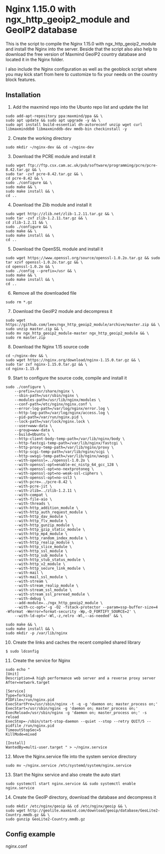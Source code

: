 # Nginx 1.15.0 with ngx_http_geoip2_module and GeoIP2 database

This is the script to compile the Nginx 1.15.0 with ngx_http_geoip2_module and install the Nginx into the server. Beside that the script also also help to download the free version of Maxmind GeoIP2 country database and located it in the Nginx folder.

I also include the Nginx configuration as well as the geoblock script where you may kick start from here to customize to fix your needs on the country block features.

## Installation
1. Add the maxmind repo into the Ubunto repo list and update the list
```
sudo add-apt-repository ppa:maxmind/ppa && \
sudo apt update && sudo apt upgrade -y && \
sudo apt install build-essential dh-autoreconf unzip wget curl libmaxminddb0 libmaxminddb-dev mmdb-bin checkinstall -y
```

2. Create the working directory
```
sudo mkdir ~/nginx-dev && cd ~/nginx-dev 
```

3. Download the PCRE module and install it
```
sudo wget ftp://ftp.csx.cam.ac.uk/pub/software/programming/pcre/pcre-8.42.tar.gz && \
sudo tar -zxf pcre-8.42.tar.gz && \
cd pcre-8.42 && \
sudo ./configure && \
sudo make && \
sudo make install && \
cd ..
```

4. Download the Zlib module and install it
```
sudo wget http://zlib.net/zlib-1.2.11.tar.gz && \
sudo tar -zxf zlib-1.2.11.tar.gz && \
cd zlib-1.2.11 && \
sudo ./configure && \
sudo make && \
sudo make install && \
cd ..
```

5. Download the OpenSSL module and install it
```
sudo wget https://www.openssl.org/source/openssl-1.0.2o.tar.gz && sudo tar xzvf openssl-1.0.2o.tar.gz && \
cd openssl-1.0.2o && \
sudo ./config --prefix=/usr && \
sudo make && \
sudo make install && \
cd ..
```

6. Remove all the downloaded file
```
sudo rm *.gz
```

7. Download the GeoIP2 module and decompress it
```
sudo wget https://github.com/leev/ngx_http_geoip2_module/archive/master.zip && \
sudo unzip master.zip && \
sudo mv ngx_http_geoip2_module-master ngx_http_geoip2_module && \
sudo rm master.zip 
```

8. Download the Nginx 1.15 source code
```
cd ~/nginx-dev && \
sudo wget https://nginx.org/download/nginx-1.15.0.tar.gz && \
sudo tar zxf nginx-1.15.0.tar.gz && \
cd nginx-1.15.0 
```

9. Start to configure the source code, compile and install it
```
sudo ./configure \
	--prefix=/usr/share/nginx \
	--sbin-path=/usr/sbin/nginx \
	--modules-path=/usr/lib/nginx/modules \
	--conf-path=/etc/nginx/nginx.conf \
	--error-log-path=/var/log/nginx/error.log \
	--http-log-path=/var/log/nginx/access.log \
	--pid-path=/var/run/nginx.pid \
	--lock-path=/var/lock/nginx.lock \
	--user=www-data \
	--group=www-data \
	--build=Ubuntu \
	--http-client-body-temp-path=/var/lib/nginx/body \
	--http-fastcgi-temp-path=/var/lib/nginx/fastcgi \
	--http-proxy-temp-path=/var/lib/nginx/proxy \
	--http-scgi-temp-path=/var/lib/nginx/scgi \
	--http-uwsgi-temp-path=/var/lib/nginx/uwsgi \
	--with-openssl=../openssl-1.0.2o \
	--with-openssl-opt=enable-ec_nistp_64_gcc_128 \
	--with-openssl-opt=no-nextprotoneg \
	--with-openssl-opt=no-weak-ssl-ciphers \
	--with-openssl-opt=no-ssl3 \
	--with-pcre=../pcre-8.42 \
	--with-pcre-jit \
	--with-zlib=../zlib-1.2.11 \
	--with-compat \
	--with-file-aio \
	--with-threads \
	--with-http_addition_module \
	--with-http_auth_request_module \
	--with-http_dav_module \
	--with-http_flv_module \
	--with-http_gunzip_module \
	--with-http_gzip_static_module \
	--with-http_mp4_module \
	--with-http_random_index_module \
	--with-http_realip_module \
	--with-http_slice_module \
	--with-http_ssl_module \
	--with-http_sub_module \
	--with-http_stub_status_module \
	--with-http_v2_module \
	--with-http_secure_link_module \
	--with-mail \
	--with-mail_ssl_module \
	--with-stream \
	--with-stream_realip_module \
	--with-stream_ssl_module \
	--with-stream_ssl_preread_module \
	--with-debug \
	--add-module=../ngx_http_geoip2_module \
	--with-cc-opt='-g -O2 -fstack-protector --param=ssp-buffer-size=4 -Wformat -Werror=format-security -Wp,-D_FORTIFY_SOURCE=2' \
	--with-ld-opt='-Wl,-z,relro -Wl,--as-needed' && \

sudo make && \
sudo make install && \
sudo mkdir -p /var/lib/nginx
```

10. Create the links and caches the recent compiled shared library
```
$ sudo ldconfig
```

11. Create the service for Nginx
```
sudo echo "
[Unit]
Description=A high performance web server and a reverse proxy server
After=network.target

[Service]
Type=forking
PIDFile=/run/nginx.pid
ExecStartPre=/usr/sbin/nginx -t -q -g 'daemon on; master_process on;'
ExecStart=/usr/sbin/nginx -g 'daemon on; master_process on;'
ExecReload=/usr/sbin/nginx -g 'daemon on; master_process on;' -s reload
ExecStop=-/sbin/start-stop-daemon --quiet --stop --retry QUIT/5 --pidfile /run/nginx.pid
TimeoutStopSec=5
KillMode=mixed

[Install]
WantedBy=multi-user.target " > ~/nginx.service
```

12. Move the Nginx.service file into the system service directory
```
sudo mv ~/nginx.service /etc/systemd/system/nginx.service
```

13. Start the Nginx service and also create the auto start
```
sudo systemctl start nginx.service && sudo systemctl enable nginx.service
```

14. Create the GeoIP directory, download the database and decompress it
```
sudo mkdir /etc/nginx/geoip && cd /etc/nginx/geoip && \
sudo wget http://geolite.maxmind.com/download/geoip/database/GeoLite2-Country.mmdb.gz && \
sudo gunzip GeoLite2-Country.mmdb.gz
```

## Config example
nginx.conf

